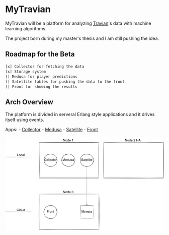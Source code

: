 # MyTravian

MyTravian will be a platform for analyzing [Travian](https://www.travian.com)'s data with machine learning algorithms.

The project born during my master's thesis and I am still pushing the idea.

## Roadmap for the Beta
    [x] Collector for fetching the data
    [x] Storage system
    [] Medusa for player predictions
    [] Satellite tables for pushing the data to the front
    [] Front for showing the results

## Arch Overview

The platform is divided in serveral Erlang style applications and it drives itself using events.

Apps:
	- [Collector](/apps/collector/README.md)
	- [Medusa](/apps/medusa/README.md)
	- [Satellite](/apps/satellite/README.md)
	- [Front](/apps/front/README.md)


![MyTrvian Arch](/imgs/mytravian_arch.png)
